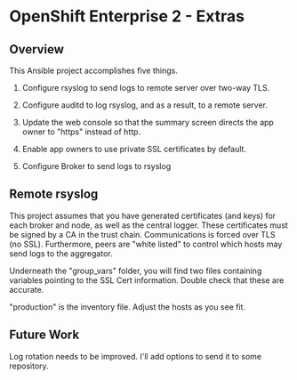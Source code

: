 OpenShift Enterprise 2 - Extras
===

Overview
---
This Ansible project accomplishes five things.

1. Configure rsyslog to send logs to remote server over two-way TLS.

2. Configure auditd to log rsyslog, and as a result, to a remote server.

3. Update the web console so that the summary screen directs the app owner to "https" instead of http.

4. Enable app owners to use private SSL certificates by default.

5. Configure Broker to send logs to rsyslog

Remote rsyslog
---
This project assumes that you have generated certificates (and keys) for each broker and node, as well as the central logger.  These certificates must be signed by a CA in the trust chain.  Communications is forced over TLS (no SSL).  Furthermore, peers are "white listed" to control which hosts may send logs to the aggregator.

Underneath the "group_vars" folder, you will find two files containing variables pointing to the SSL Cert information.  Double check that these are accurate.

"production" is the inventory file.  Adjust the hosts as you see fit.  

Future Work
---
Log rotation needs to be improved.  I'll add options to send it to some repository.
